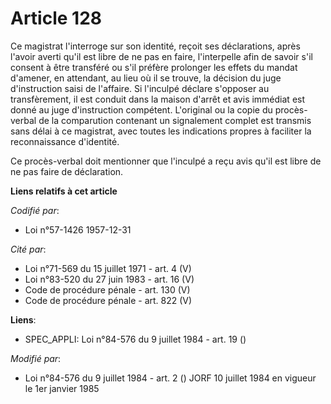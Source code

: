 # Article 128

Ce magistrat l'interroge sur son identité, reçoit ses déclarations, après l'avoir averti qu'il est libre de ne pas en faire,
l'interpelle afin de savoir s'il consent à être transféré ou s'il préfère prolonger les effets du mandat d'amener, en
attendant, au lieu où il se trouve, la décision du juge d'instruction saisi de l'affaire. Si l'inculpé déclare s'opposer au
transfèrement, il est conduit dans la maison d'arrêt et avis immédiat est donné au juge d'instruction compétent. L'original
ou la copie du procès-verbal de la comparution contenant un signalement complet est transmis sans délai à ce magistrat, avec
toutes les indications propres à faciliter la reconnaissance d'identité.

Ce procès-verbal doit mentionner que l'inculpé a reçu avis qu'il est libre de ne pas faire de déclaration.

**Liens relatifs à cet article**

_Codifié par_:

  - Loi n°57-1426 1957-12-31

_Cité par_:

  - Loi n°71-569 du 15 juillet 1971 - art. 4 (V)
  - Loi n°83-520 du 27 juin 1983 - art. 16 (V)
  - Code de procédure pénale - art. 130 (V)
  - Code de procédure pénale - art. 822 (V)

**Liens**:

  - SPEC_APPLI: Loi n°84-576 du 9 juillet 1984 - art. 19 ()

_Modifié par_:

  - Loi n°84-576 du 9 juillet 1984 - art. 2 () JORF 10 juillet 1984 en vigueur le 1er janvier 1985
